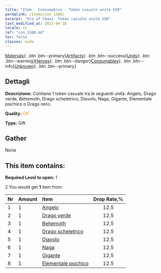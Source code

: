 ```yaml
---
title: "Item - Consumables - Token casuale unità SSR"
permalink: /Items/con_1588/
excerpt: "Era of Chaos  Token casuale unità SSR"
last_modified_at: 2021-04-16
locale: it
ref: "con_1588.md"
toc: false
classes: wide
---
```

 [Materials](/it/Items/){: .btn .btn--primary}[Artifacts](/it/Items/Artifacts/){: .btn .btn--success}[Units](/it/Items/Units/){: .btn .btn--warning}[Heroes](/it/Items/Heroes/){: .btn .btn--danger}[Consumables](/it/Items/Consumables/){: .btn .btn--info}[Unknown](/it/Items/Unknown/){: .btn .btn--primary}

## Dettagli
 **Descrizione:** Contiene 1 token casuale tra le seguenti unità: Angelo, Drago verde, Behemoth, Drago scheletrico, Diavolo, Naga, Gigante, Elementale psichico o Drago nero.

 **Quality:** <span style="color: #FF8C00">OK</span>

 **Type:** Gift

## Gather

  None

## This item contains:

 **Required Level to open:** 1

 2 You would get **1** item  from:

  | Nr | Amount |     Item    | Drop Rate,% |
  |:---|:-------|:------------|:---------:|
  | 1 | 1 | [Angelo](/it/Items/unt_196/) | 12.5 | 
  | 2 | 1 | [Drago verde](/it/Items/unt_205/) | 12.5 | 
  | 3 | 1 | [Behemoth](/it/Items/unt_223/) | 12.5 | 
  | 4 | 1 | [Drago scheletrico](/it/Items/unt_214/) | 12.5 | 
  | 5 | 1 | [Diavolo](/it/Items/unt_232/) | 12.5 | 
  | 6 | 1 | [Naga](/it/Items/unt_240/) | 12.5 | 
  | 7 | 1 | [Gigante](/it/Items/unt_241/) | 12.5 | 
  | 8 | 1 | [Elementale psichico](/it/Items/unt_267/) | 12.5 | 
